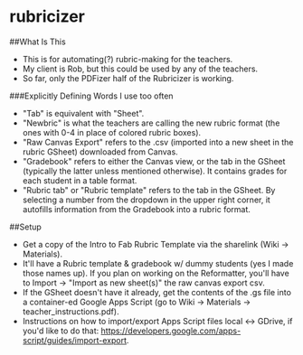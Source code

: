 # rubricizer

##What Is This
* This is for automating(?) rubric-making for the teachers.
* My client is Rob, but this could be used by any of the teachers.
* So far, only the PDFizer half of the Rubricizer is working.

###Explicitly Defining Words I use too often
* "Tab" is equivalent with "Sheet".
* "Newbric" is what the teachers are calling the new rubric format (the ones with 0-4 in place of colored rubric boxes).
* "Raw Canvas Export" refers to the .csv (imported into a new sheet in the rubric GSheet) downloaded from Canvas.
* "Gradebook" refers to either the Canvas view, or the tab in the GSheet (typically the latter unless mentioned otherwise). It contains grades for each student in a table format.
* "Rubric tab" or "Rubric template" refers to the tab in the GSheet. By selecting a number from the dropdown in the upper right corner, it autofills information from the Gradebook into a rubric format.

##Setup
* Get a copy of the Intro to Fab Rubric Template via the sharelink (Wiki → Materials).
* It'll have a Rubric template & gradebook w/ dummy students (yes I made those names up). If you plan on working on the Reformatter, you'll have to Import → "Import as new sheet(s)" the raw canvas export csv.
* If the GSheet doesn't have it already, get the contents of the .gs file into a container-ed Google Apps Script (go to Wiki → Materials → teacher_instructions.pdf).
* Instructions on how to import/export Apps Script files local ↔ GDrive, if you'd like to do that: https://developers.google.com/apps-script/guides/import-export.
